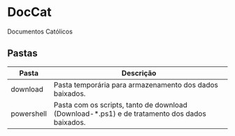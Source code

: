 # DocCat
 Documentos Católicos

## Pastas

| Pasta | Descrição |
|---|---|
| download | Pasta temporária para armazenamento dos dados baixados. |
| powershell | Pasta com os scripts, tanto de download (Download-*.ps1) e de tratamento dos dados baixados. |
